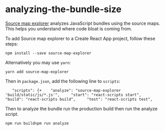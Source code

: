 # analyzing-the-bundle-size

[Source map explorer](https://www.npmjs.com/package/source-map-explorer) analyzes JavaScript bundles using the source maps. This helps you understand where code bloat is coming from.

To add Source map explorer to a Create React App project, follow these steps:

    npm install --save source-map-explorer

Alternatively you may use `yarn`:

    yarn add source-map-explorer

Then in `package.json`, add the following line to `scripts`:

       "scripts": {+    "analyze": "source-map-explorer 'build/static/js/*.js'",     "start": "react-scripts start",     "build": "react-scripts build",     "test": "react-scripts test",

Then to analyze the bundle run the production build then run the analyze script.

    npm run buildnpm run analyze
